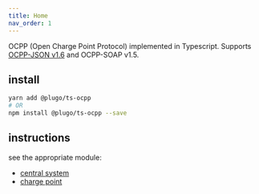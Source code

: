 ```yaml
---
title: Home
nav_order: 1
---
```


OCPP (Open Charge Point Protocol) implemented in Typescript. Supports [OCPP-JSON v1.6](https://www.oasis-open.org/committees/download.php/58944/ocpp-1.6.pdf) and OCPP-SOAP v1.5.

## install

```bash
yarn add @plugo/ts-ocpp
# OR
npm install @plugo/ts-ocpp --save
```

## instructions

see the appropriate module:

- [central system](./modules/cs/index.ts.md)
- [charge point](./modules/cp/index.ts.md)
